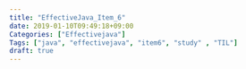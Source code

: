 ```yaml
---
title: "EffectiveJava_Item_6"
date: 2019-01-10T09:49:18+09:00
Categories: ["Effectivejava"]
Tags: ["java", "effectivejava", "item6", "study" , "TIL"]
draft: true
---
```


